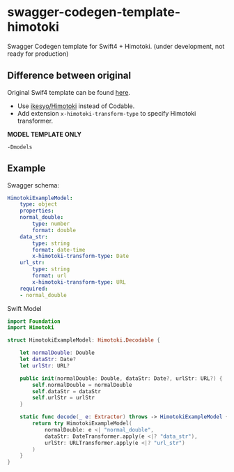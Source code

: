 # swagger-codegen-template-himotoki

Swagger Codegen template for Swift4 + Himotoki. (under development, not ready for production)

## Difference between original

Original Swif4 template can be found [here](https://github.com/swagger-api/swagger-codegen/tree/master/modules/swagger-codegen/src/main/resources/swift4).

- Use [ikesyo/Himotoki](https://github.com/ikesyo/Himotoki) instead of Codable.
- Add extension `x-himotoki-transform-type` to specify Himotoki transformer.

**MODEL TEMPLATE ONLY**
```
-Dmodels
```

## Example

Swagger schema:

```yaml
HimotokiExampleModel:
    type: object
    properties:
    normal_double:
        type: number
        format: double
    data_str:
        type: string
        format: date-time
        x-himotoki-transform-type: Date
    url_str:
        type: string
        format: url
        x-himotoki-transform-type: URL
    required:
    - normal_double
```

Swift Model
```swift
import Foundation
import Himotoki

struct HimotokiExampleModel: Himotoki.Decodable {

    let normalDouble: Double
    let dataStr: Date?
    let urlStr: URL?

    public init(normalDouble: Double, dataStr: Date?, urlStr: URL?) {
        self.normalDouble = normalDouble
        self.dataStr = dataStr
        self.urlStr = urlStr
    }

    static func decode(_ e: Extractor) throws -> HimotokiExampleModel {
        return try HimotokiExampleModel(
            normalDouble: e <| "normal_double",
            dataStr: DateTransformer.apply(e <|? "data_str"),
            urlStr: URLTransformer.apply(e <|? "url_str")
        )
    }
}
```
